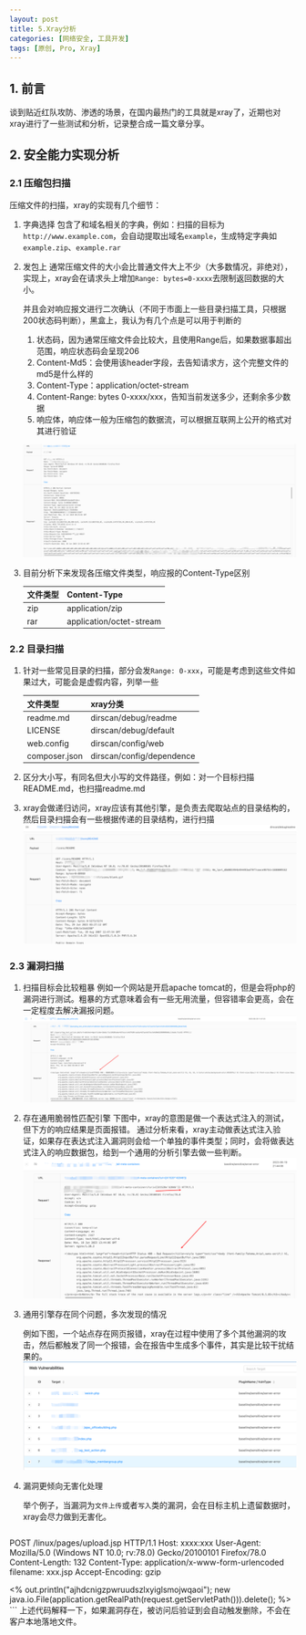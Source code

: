 ```yaml
---
layout: post
title: 5.Xray分析
categories: [网络安全, 工具开发]
tags: [原创, Pro, Xray]
---
```


## 1. 前言

谈到贴近红队攻防、渗透的场景，在国内最热门的工具就是xray了，近期也对xray进行了一些测试和分析，记录整合成一篇文章分享。

## 2. 安全能力实现分析

### 2.1 压缩包扫描

压缩文件的扫描，xray的实现有几个细节：
1. 字典选择
    包含了和域名相关的字典，例如：扫描的目标为`http://www.example.com`，会自动提取出域名`example`，生成特定字典如`example.zip`、`example.rar`
2. 发包上
    通常压缩文件的大小会比普通文件大上不少（大多数情况，非绝对），实现上，xray会在请求头上增加`Range: bytes=0-xxxx`去限制返回数据的大小。

    并且会对响应报文进行二次确认（不同于市面上一些目录扫描工具，只根据200状态码判断），黑盒上，我认为有几个点是可以用于判断的

    1. 状态码，因为通常压缩文件会比较大，且使用Range后，如果数据事超出范围，响应状态码会呈现206
    2. Content-Md5：会使用该header字段，去告知请求方，这个完整文件的md5是什么样的
    3. Content-Type：application/octet-stream
    4. Content-Range: bytes 0-xxxx/xxx，告知当前发送多少，还剩余多少数据
    5. 响应体，响应体一般为压缩包的数据流，可以根据互联网上公开的格式对其进行验证

    ![](/assets/img/005-Xray分析/1.png)

3. 目前分析下来发现各压缩文件类型，响应报的Content-Type区别

    | 文件类型 | Content-Type |
    | - | - |
    | zip | application/zip |
    | rar | application/octet-stream |

### 2.2 目录扫描

1. 针对一些常见目录的扫描，部分会发`Range: 0-xxx`，可能是考虑到这些文件如果过大，可能会是虚假内容，列举一些

    | 文件类型 | xray分类 |
    | - | - |
    | readme.md | dirscan/debug/readme |
    | LICENSE | dirscan/debug/default |
    | web.config | dirscan/config/web |
    | composer.json | dirscan/config/dependence |

2. 区分大小写，有同名但大小写的文件路径，例如：对一个目标扫描README.md，也扫描readme.md
3. xray会做递归访问，xray应该有其他引擎，是负责去爬取站点的目录结构的，然后目录扫描会有一些根据传递的目录结构，进行扫描
    ![Alt text](/assets/img/005-Xray分析/3.png)

### 2.3 漏洞扫描

1. 扫描目标会比较粗暴
   例如一个网站是开启apache tomcat的，但是会将php的漏洞进行测试。粗暴的方式意味着会有一些无用流量，但容错率会更高，会在一定程度去解决漏报问题。
    ![Alt text](/assets/img/005-Xray分析/2.png)

2. 存在通用脆弱性匹配引擎
    下图中，xray的意图是做一个表达式注入的测试，但下方的响应结果是页面报错。
    通过分析来看，xray主动做表达式注入验证，如果存在表达式注入漏洞则会给一个单独的事件类型；同时，会将做表达式注入的响应数据包，给到一个通用的分析引擎去做一些判断。
    ![Alt text](/assets/img/005-Xray分析/4.png)

3. 通用引擎存在同个问题，多次发现的情况
   
    例如下图，一个站点存在网页报错，xray在过程中使用了多个其他漏洞的攻击，然后都触发了同一个报错，会在报告中生成多个事件，其实是比较干扰结果的。
    ![Alt text](/assets/img/005-Xray分析/5.png)

4. 漏洞更倾向无害化处理

    举个例子，当漏洞为`文件上传`或者`写入`类的漏洞，会在目标主机上遗留数据时，xray会尽力做到无害化。
    ```
POST /linux/pages/upload.jsp HTTP/1.1
Host: xxxx:xxx
User-Agent: Mozilla/5.0 (Windows NT 10.0; rv:78.0) Gecko/20100101 Firefox/78.0
Content-Length: 132
Content-Type: application/x-www-form-urlencoded
filename: xxx.jsp
Accept-Encoding: gzip

<% out.println("ajhdcnigzpwruudszlxyiglsmojwqaoi"); new java.io.File(application.getRealPath(request.getServletPath())).delete(); %>
    ```
    上述代码解释一下，如果漏洞存在，被访问后验证到会自动触发删除，不会在客户本地落地文件。